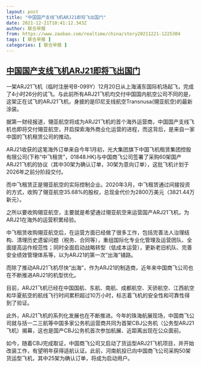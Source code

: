 ```yaml
---
layout: post
title: "中国国产支线飞机ARJ21即将飞出国门"
date: 2021-12-21T10:41:12.343Z
author: 联合早报
from: https://www.zaobao.com/realtime/china/story20211221-1225304
tags: [ 联合早报 ]
categories: [ 联合早报 ]
---
```

<!--1640101440000-->
[中国国产支线飞机ARJ21即将飞出国门](https://www.zaobao.com/realtime/china/story20211221-1225304)
------

<div>
<p>一架ARJ21飞机（临时注册号B-099Y）12月20日从上海浦东国际机场起飞，完成了4小时26分的试飞。与此前所有ARJ21飞机均交付中国国内航空公司不同的是，这架正在试飞的ARJ21飞机，身披的是印尼支线航空Transnusa(翎亚航空)的最新涂装。</p><p>据第一财经报道，翎亚航空将成为ARJ21飞机的首个海外运营商，中国国产支线飞机也即将交付翎亚航空，开启探索海外商业化运营的进程，而这背后，是来自一家中国的飞机租赁公司的推动。</p><p>ARJ21收获的这笔海外订单来自今年1月初，光大集团旗下中国飞机租赁集团控股有限公司(下称“中飞租赁”，01848.HK)与中国商飞公司签署了采购60架国产ARJ21飞机的协议（其中30架为确认订单，30架为意向订单），这批飞机计划于2026年之前分阶段交付。</p><section id="imu"><div id="dfp-ad-imu1">        </div></section><p>而中飞租赁正是翎亚航空的实际控制企业。2020年3月，中飞租赁通过间接投资的方式，收购了翎亚航空35.68%的股权，总现金代价为2800万美元（3821.44万新元）。</p><p>之所以要收购翎亚航空，主要就是希望通过翎亚航空来运营国产ARJ21飞机，为ARJ21在海外的运营积累经验。</p><p>中飞租赁收购翎亚航空后，在运营方面已经做了很多工作，包括完善法人治理结构、清理历史遗留问题（税务、合同等），重组国际化专业化管理及运营团队、全面提高运作规范性；同时全面启动战略转型（低成本运营），更新老旧机队、完善安全绩效管理体系等，以为ARJ21的第一次“出海”铺路。</p><div id="innity-in-post"></div><div id="dfp-ad-midarticlespecial">        </div><p>而除了推动ARJ21飞机尽快“出海”，作为ARJ21的制造商，近年来中国商飞公司也在不断推进ARJ21的机型优化。</p><p>目前，ARJ21飞机已经在中国国航、东航、南航、成都航空、天骄航空、江西航空和华夏航空的航线飞行时间累积超过10万小时，标志着飞机的安全性和可靠性得到了验证。</p><p>此外，ARJ21飞机的系列化发展也在不断推进。今年的珠海航展现场，中国商飞公司就与括一二三航等中国多家公务机运营商共同为首架CBJ公务机（公务型ARJ21飞机）揭幕，这也是国产CBJ公务机首次参加航展、近距离出现在公众面前。</p><p>如今，随着CBJ完成取证，中国商飞公司又启动了货运型ARJ21飞机项目，并开始改装工作，有望明年获得适航认证。此前，河南航投已向中国商飞公司采购50架货运型飞机，其中25架为确认订单，将成为启动用户。</p>      <div class="cx_paywall_placeholder" id="sph_cdp_40"></div>
</div>
